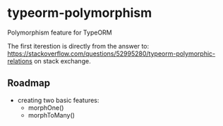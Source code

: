 # typeorm-polymorphism

Polymorphism feature for TypeORM

The first iterestion is directly from the answer to: https://stackoverflow.com/questions/52995280/typeorm-polymorphic-relations on stack exchange.

## Roadmap

- creating two basic features:
	- morphOne()
	- morphToMany()